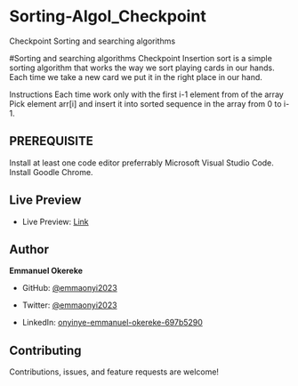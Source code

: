 # Sorting-Algol_Checkpoint
Checkpoint Sorting and searching algorithms
 
#Sorting and searching algorithms Checkpoint
Insertion sort is a simple sorting algorithm that works the way we sort playing cards in our hands. Each time we take a new card we put it in the right place in our hand. 

Instructions
Each time work only with the first i-1 element from of the array
Pick element arr[i] and insert it into sorted sequence in the array from 0 to i-1.

## PREREQUISITE
Install at least one code editor preferrably Microsoft Visual Studio Code.
Install Goodle Chrome.

## Live Preview
- Live Preview: [Link](https://github.com/emmaonyi2023/Sorting-Algol_Checkpoint.git)

## Author
**Emmanuel Okereke**

- GitHub: [@emmaonyi2023](https://github.com/emmaonyi2023)

- Twitter: [@emmaonyi2023](https://twitter.com/Emmanuel_Onyi85)

- LinkedIn: [onyinye-emmanuel-okereke-697b5290](https://www.linkedin.com/in/onyinye-emmanuel-okereke-69b5290/)

## Contributing
Contributions, issues, and feature requests are welcome!
